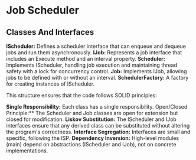 ﻿# Job Scheduler

## Classes And Interfaces

**IScheduler:** Defines a scheduler interface that can enqueue and dequeue jobs and run them asynchronously.
**IJob:** Represents a job interface that includes an Execute method and an interval property.
**Scheduler:** Implements IScheduler, handling job execution and maintaining thread safety with a lock for concurrency control.
**Job:** Implements IJob, allowing jobs to be defined with or without an interval.
**SchedulerFactory:** A factory for creating instances of IScheduler.

This structure ensures that the code follows SOLID principles:

**Single Responsibility:** Each class has a single responsibility.
Open/Closed Principle:** The Scheduler and Job classes are open for extension but closed for modification.
**Liskov Substitution:** The IScheduler and IJob interfaces ensure that any derived class can be substituted without altering the program's correctness.
**Interface Segregation:** Interfaces are small and specific, following the ISP.
**Dependency Inversion:** High-level modules (main) depend on abstractions (IScheduler and IJob), not on concrete implementations.

